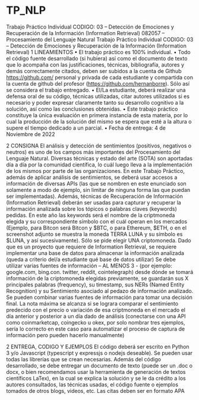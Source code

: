 # TP_NLP
Trabajo Práctico Individual CODIGO: 03 – Detección de Emociones y Recuperación de la Información (Information Retrieval)
082057 – Procesamiento del Lenguaje Natural
Trabajo Práctico Individual
CODIGO: 03 – Detección de Emociones y Recuperación de la
Información (Information Retrieval)
1 LINEAMIENTOS
• El trabajo práctico es 100% individual.
• Todo el código fuente desarrollado (si hubiera) así como el documento de texto que lo
acompaña con las justificaciones, técnicas, bibliografía, autores y demás correctamente
citados, deben ser subidos a la cuenta de Github https://github.com/ personal y privada
de cada estudiante y compartida con la cuenta de github del profesor
(https://github.com/hernanborre). Sólo así se considera el trabajo entregado.
• El/La estudiante, deberá realizar una defensa oral de su código, técnicas utilizadas, citar
autores utilizados si es necesario y poder expresar claramente tanto su desarrollo
cognitivo a la solución, así como las conclusiones obtenidas.
• Este trabajo práctico constituye la única evaluación en primera instancia de esta
materia, por lo cual la producción de la solución del mismo se espera que esté a la altura
o supere el tiempo dedicado a un parcial.
• Fecha de entrega: 4 de Noviembre de 2022

2 CONSIGNA
El análisis y detección de sentimientos (positivos, negativos o neutros) es uno de los campos más
importantes del Procesamiento del Lenguaje Natural.
Diversas técnicas y estado del arte (SOTA) son aportadas día a día por la comunidad científica,
lo cuál luego lleva a la implementación de los mismos por parte de las organizaciones.
En este Trabajo Práctico, además de aplicar análisis de sentimientos, se deberá usar accesos a
información de diversas APIs (las que se nombren en este enunciado son solamente a modo de
ejemplo, sin limitar de ninguna forma las que puedan ser implementadas). Además, técnicas de
Recuperación de Información (Information Retrieval) deberán ser usadas para capturar y
recuperar la información analizada sobre los tópicos o palabras claves (keywords) pedidas.
En este año las keywords será el nombre de la criptmoneda elegida y su correspondiente símbolo
con el cuál operan en los mercados (Ejemplo, para Bitcon será Bitcon y $BTC, o para Ethereum,
$ETH, o en el screenshot adjunto se muestra la moneda TERRA LUNA y su símbolo es $LUNA,
y así sucesivamente). Sólo se pide elegir UNA criptomoneda.
Dado que es un proyecto que requiere de Information Retrieval, se requiere implementar una
base de datos para almacenar la información analizada (queda a criterio del/a estudiante qué base
de datos utilizar)
Se debe utilizar varias fuentes de información – AL MENOS 3 - (por ejemplo: google.com,
bing.con. twitter, reddit, cointelegraph) desde dónde se tomará información de la criptomoneda
elegidas previamente, se guardarán sus X principales palabras (frequency), su timestamp, sus
NERs (Named Entity Recognition) y su Sentimiento asociado al pedazo de información
analizado. Se pueden combinar varias fuentes de información para tomar una decisión final.
La nota máxima se alcanza si se lograra comparar el sentimiento predecido con el precio o
variación de esa criptmoneda en el mercado el día anterior y posterior a un día dado de análisis
(conectarse con una API como coinmarketcap, coingecko u okex, por solo nombrar tres
ejemplos, sería lo correcto en este caso para automatizar el proceso de captura de información
pero pueden hacerlo manualmente)

2 ENTREGA, CODIGO Y EJEMPLOS
El código deberá ser escrito en Python 3 y/o Javascript (typescript y expressjs o nodejs deseable).
Se pueden usar todas las librerías que se crean necesarias.
Además del código desarrollado, se debe entregar un documento de texto (puede ser un .doc o
docx, o bien recomendamos usar la herramienta de generación de textos científicos LaTex), en la
cual se explica la solución y se le da crédito a los autores consultados, las técnicas usadas, el
código fuente o ejemplos tomados de otros blogs, videos, etc.
Las citas deben ser en formato APA
